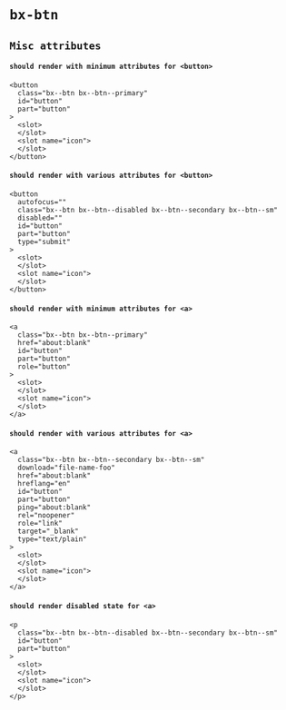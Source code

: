 # `bx-btn`

## `Misc attributes`

#### `should render with minimum attributes for <button>`

```
<button
  class="bx--btn bx--btn--primary"
  id="button"
  part="button"
>
  <slot>
  </slot>
  <slot name="icon">
  </slot>
</button>

```

#### `should render with various attributes for <button>`

```
<button
  autofocus=""
  class="bx--btn bx--btn--disabled bx--btn--secondary bx--btn--sm"
  disabled=""
  id="button"
  part="button"
  type="submit"
>
  <slot>
  </slot>
  <slot name="icon">
  </slot>
</button>

```

#### `should render with minimum attributes for <a>`

```
<a
  class="bx--btn bx--btn--primary"
  href="about:blank"
  id="button"
  part="button"
  role="button"
>
  <slot>
  </slot>
  <slot name="icon">
  </slot>
</a>

```

#### `should render with various attributes for <a>`

```
<a
  class="bx--btn bx--btn--secondary bx--btn--sm"
  download="file-name-foo"
  href="about:blank"
  hreflang="en"
  id="button"
  part="button"
  ping="about:blank"
  rel="noopener"
  role="link"
  target="_blank"
  type="text/plain"
>
  <slot>
  </slot>
  <slot name="icon">
  </slot>
</a>

```

#### `should render disabled state for <a>`

```
<p
  class="bx--btn bx--btn--disabled bx--btn--secondary bx--btn--sm"
  id="button"
  part="button"
>
  <slot>
  </slot>
  <slot name="icon">
  </slot>
</p>

```
